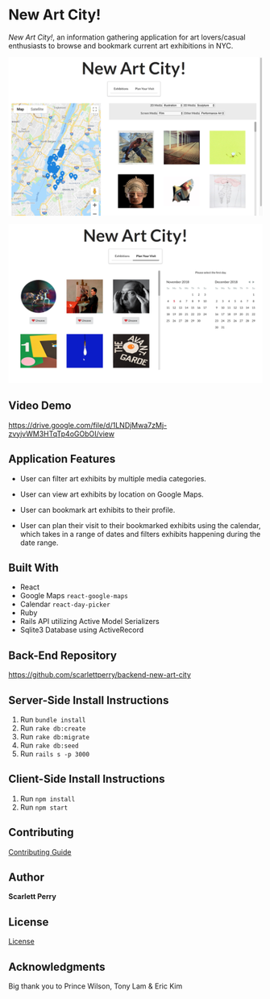 # New Art City!

*New Art City!*, an information gathering application for art lovers/casual enthusiasts to browse and bookmark current art exhibitions in NYC.

![Screenshot](readmeImg1.png)

![Screenshot](readmeImg2.png)

## Video Demo
https://drive.google.com/file/d/1LNDjMwa7zMj-zvyjvWM3HTqTp4oGObOI/view

## Application Features
- User can filter art exhibits by multiple media categories.

- User can view art exhibits by location on Google Maps.

- User can bookmark art exhibits to their profile.

- User can plan their visit to their bookmarked exhibits using the calendar, which takes in a range of dates and filters exhibits happening during the date range.


## Built With
- React
- Google Maps `react-google-maps`
- Calendar `react-day-picker`
- Ruby
- Rails API utilizing Active Model Serializers
- Sqlite3 Database using ActiveRecord


## Back-End Repository
https://github.com/scarlettperry/backend-new-art-city

## Server-Side Install Instructions
1. Run `bundle install`
2. Run `rake db:create`
3. Run `rake db:migrate`
4. Run `rake db:seed`
5. Run `rails s -p 3000`

## Client-Side Install Instructions
1. Run `npm install`
2. Run `npm start`

## Contributing
[Contributing Guide](./CONTRIBUTING.md)

## Author
**Scarlett Perry**

## License
[License](./LICENSE.md)

## Acknowledgments
Big thank you to Prince Wilson, Tony Lam & Eric Kim
